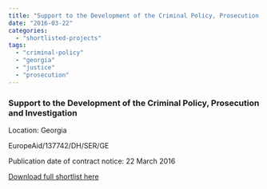 ```yaml
---
title: "Support to the Development of the Criminal Policy, Prosecution and Investigation in Georgia"
date: "2016-03-22"
categories: 
  - "shortlisted-projects"
tags: 
  - "criminal-policy"
  - "georgia"
  - "justice"
  - "prosecution"
---
```


### Support to the Development of the Criminal Policy, Prosecution and Investigation

Location: Georgia

EuropeAid/137742/DH/SER/GE

Publication date of contract notice: 22 March 2016

[Download full shortlist here](http://epm.lv/files/shortlist_137742_Georgia_Criminal_policy.pdf)
